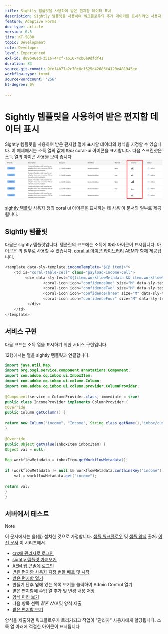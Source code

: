 ```yaml
---
title: Sightly 템플릿을 사용하여 받은 편지함 데이터 표시
description: Sightly 템플릿을 사용하여 워크플로우의 추가 데이터를 표시하려면 사용자 지정 열을 추가하십시오.
feature: Adaptive Forms
doc-type: article
version: 6.5
jira: KT-5830
topic: Development
role: Developer
level: Experienced
exl-id: d09b46ed-3516-44cf-a616-4cb6e9dfdf41
duration: 83
source-git-commit: 9fef4b77a2c70c8cf525d42686f4120e481945ee
workflow-type: tm+mt
source-wordcount: '256'
ht-degree: 0%

---
```


# Sightly 템플릿을 사용하여 받은 편지함 데이터 표시

Sightly 템플릿을 사용하여 받은 편지함 열에 표시할 데이터의 형식을 지정할 수 있습니다. 이 예제에서는 소득 열의 값에 따라 coral-ui 아이콘을 표시합니다. 다음 스크린샷은 소득 열의 아이콘 사용을 보여 줍니다
![수입-아이콘](assets/income-column.PNG)

[sightly 템플릿](assets/sightly-template.zip) 사용자 정의 coral ui 아이콘을 표시하는 데 사용 이 문서의 일부로 제공됩니다.

## Sightly 템플릿

다음은 sightly 템플릿입니다. 템플릿의 코드에는 소득에 따라 아이콘이 표시됩니다. 아이콘은 의 일부로 사용할 수 있습니다. [coral ui 아이콘 라이브러리](https://helpx.adobe.com/experience-manager/6-3/sites/developing/using/reference-materials/coral-ui/coralui3/Coral.Icon.html#availableIcons) AEM과 함께 제공됩니다.

```java
<template data-sly-template.incomeTemplate="${@ item}>">
    <td is="coral-table-cell" class="payload-income-cell">
         <div data-sly-test="${(item.workflowMetadata && item.workflowMetadata.income)}" data-sly-set.income ="${item.workflowMetadata.income}">
                 <coral-icon icon="confidenceOne" size="M" data-sly-test="${income >=0 && income <10000}"></coral-icon>
                 <coral-icon icon="confidenceTwo" size="M" data-sly-test="${income >=10000 && income <100000}"></coral-icon>
                 <coral-icon icon="confidenceThree" size="M" data-sly-test="${income >=100000 && income <500000}"></coral-icon>
                 <coral-icon icon="confidenceFour" size="M" data-sly-test="${income >=500000}"></coral-icon>
          </div>
    </td>
</template>
```

## 서비스 구현

다음 코드는 소득 열을 표시하기 위한 서비스 구현입니다.

12행에서는 열을 sightly 템플릿과 연결합니다.

```java
import java.util.Map;
import org.osgi.service.component.annotations.Component;
import com.adobe.cq.inbox.ui.InboxItem;
import com.adobe.cq.inbox.ui.column.Column;
import com.adobe.cq.inbox.ui.column.provider.ColumnProvider;

@Component(service = ColumnProvider.class, immediate = true)
public class IncomeProvider implements ColumnProvider {
@Override
public Column getColumn() {

return new Column("income", "Income", String.class.getName(),"inbox/customization/column-templates.html", "incomeTemplate");
}

@Override
public Object getValue(InboxItem inboxItem) {
Object val = null;

Map workflowMetadata = inboxItem.getWorkflowMetadata();

if (workflowMetadata != null && workflowMetadata.containsKey("income"))
    val = workflowMetadata.get("income");

return val;
}
}
```

## 서버에서 테스트

>[!NOTE]
>
>이 문서에서는 을(를) 설치한 것으로 가정합니다. [샘플 워크플로우](assets/review-workflow.zip) 및 [샘플 양식](assets/snap-form.zip) 출처: [이전 문서](https://experienceleague.adobe.com/docs/experience-manager-learn/forms/inbox-customization/add-married-column.html) 이 시리즈에서.

* [crx에 관리자로 로그인](http://localhost:4502/crx/de/index.jsp)
* [sightly 템플릿 가져오기](assets/sightly-template.zip)
* [AEM 웹 콘솔에 로그인](http://localhost:4502/system/console/bundles)
* [받은 편지함 사용자 지정 번들 배포 및 시작](assets/income-column-customization.jar)
* [받은 편지함 열기](http://localhost:4502/aem/inbox)
* 만들기 단추 옆에 있는 목록 보기를 클릭하여 Admin Control 열기
* 받은 편지함에 수입 열 추가 및 변경 내용 저장
* [양식 미리 보기](http://localhost:4502/content/dam/formsanddocuments/snapform/jcr:content?wcmmode=disabled)
* 다음 항목 선택 _결혼 상태_ 및 양식 제출
* [받은 편지함 보기](http://localhost:4502/aem/inbox)

양식을 제출하면 워크플로우가 트리거되고 작업이 &quot;관리자&quot; 사용자에게 할당됩니다. 소득 열 아래에 적절한 아이콘이 표시됩니다
